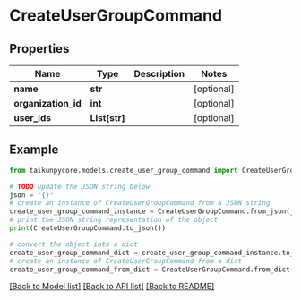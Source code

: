 # CreateUserGroupCommand


## Properties

Name | Type | Description | Notes
------------ | ------------- | ------------- | -------------
**name** | **str** |  | [optional] 
**organization_id** | **int** |  | [optional] 
**user_ids** | **List[str]** |  | [optional] 

## Example

```python
from taikunpycore.models.create_user_group_command import CreateUserGroupCommand

# TODO update the JSON string below
json = "{}"
# create an instance of CreateUserGroupCommand from a JSON string
create_user_group_command_instance = CreateUserGroupCommand.from_json(json)
# print the JSON string representation of the object
print(CreateUserGroupCommand.to_json())

# convert the object into a dict
create_user_group_command_dict = create_user_group_command_instance.to_dict()
# create an instance of CreateUserGroupCommand from a dict
create_user_group_command_from_dict = CreateUserGroupCommand.from_dict(create_user_group_command_dict)
```
[[Back to Model list]](../README.md#documentation-for-models) [[Back to API list]](../README.md#documentation-for-api-endpoints) [[Back to README]](../README.md)


